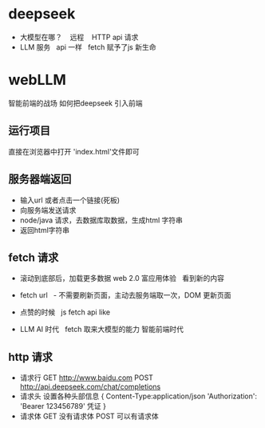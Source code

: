 # deepseek
- 大模型在哪？
   远程
   HTTP api 请求
- LLM 服务
  api 一样
  fetch 赋予了js 新生命

# webLLM
智能前端的战场
如何把deepseek 引入前端

## 运行项目 
直接在浏览器中打开 'index.html'文件即可

## 服务器端返回
- 输入url 或者点击一个链接(死板)
- 向服务端发送请求
- node/java 请求，去数据库取数据，生成html 字符串
- 返回html字符串

## fetch 请求
- 滚动到底部后，加载更多数据 web 2.0 富应用体验
  看到新的内容
- fetch url
  - 不需要刷新页面，主动去服务端取一次，DOM 更新页面
- 点赞的时候
  js fetch api like

- LLM AI 时代
  fetch 取来大模型的能力 智能前端时代

## http 请求
- 请求行 GET http://www.baidu.com
POST http://api.deepseek.com/chat/completions
- 请求头
  设置各种头部信息
  {
    Content-Type:application/json
    'Authorization': 'Bearer 123456789' 凭证
  }
- 请求体
    GET 没有请求体
    POST 可以有请求体